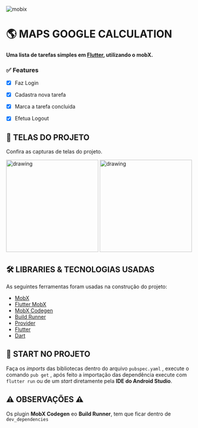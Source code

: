 ![mobix](https://user-images.githubusercontent.com/54405709/110211897-80ad9680-7e77-11eb-82e2-9766712580da.png)


# 🌎 MAPS GOOGLE CALCULATION

#### Uma lista de tarefas simples em [Flutter](https://flutter.dev/?gclid=CjwKCAiAm-2BBhANEiwAe7eyFFt_Zrh3hpukNQo9OE7hA3-F64SQgV1c8FWPYmVuQH1A7NYJon9tVxoCQx8QAvD_BwE&gclsrc=aw.ds), utilizando o mobX.

### ✅ Features

- [x] Faz Login
- [x] Cadastra nova tarefa
- [x] Marca a tarefa concluida
- [x] Efetua Logout


## 📱 TELAS DO PROJETO

Confira as capturas de telas do projeto.

<img src="https://user-images.githubusercontent.com/54405709/110212070-62946600-7e78-11eb-90a0-729c6d9b77ac.jpeg" alt="drawing" width="250"/> 
<img src="https://user-images.githubusercontent.com/54405709/110212071-63c59300-7e78-11eb-8204-ca78a00d9234.jpeg" alt="drawing" width="250"/> 

## 🛠 LIBRARIES & TECNOLOGIAS USADAS 

As seguintes ferramentas foram usadas na construção do projeto:

- [MobX](https://pub.dev/packages/mobx)
- [Flutter MobX](https://pub.dev/packages/flutter_mobx)
- [MobX Codegen](https://pub.dev/packages/mobx_codegen)
- [Build Runner](https://pub.dev/packages/build_runner)
- [Provider](https://pub.dev/packages/provider)
- [Flutter](https://flutter.dev/?gclid=CjwKCAiAm-2BBhANEiwAe7eyFFt_Zrh3hpukNQo9OE7hA3-F64SQgV1c8FWPYmVuQH1A7NYJon9tVxoCQx8QAvD_BwE&gclsrc=aw.ds)
- [Dart](https://dart.dev/)

## 🚀 START NO PROJETO

Faça os *imports* das bibliotecas dentro do arquivo ```pubspec.yaml``` , execute o comando  ```pub get``` , após feito a importação das dependência execute com ```flutter run``` ou de um *start* diretamente pela **IDE do Android Studio**.

## ⚠ OBSERVAÇÕES ⚠

Os plugin **MobX Codegen** eo **Build Runner**, tem que ficar dentro de ```dev_dependencies```
